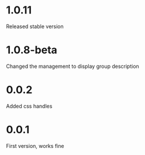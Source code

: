 # 1.0.11
Released stable version
# 1.0.8-beta
Changed the management to display group description
# 0.0.2
Added css handles
# 0.0.1
First version, works fine

